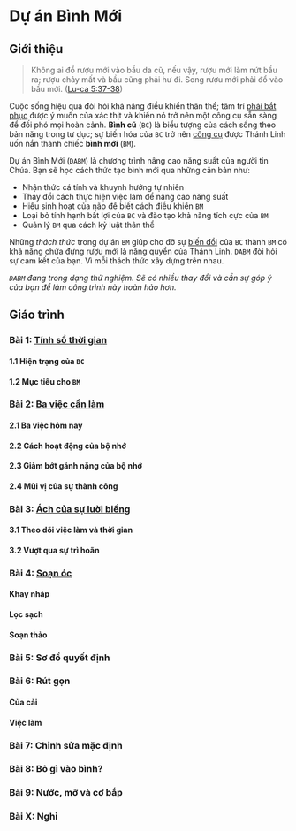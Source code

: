 # Dự án Bình Mới

## Giới thiệu

> Không ai đổ rượu mới vào bầu da cũ, nếu vậy, rượu mới làm nứt bầu ra; rượu chảy mất và bầu cũng phải hư đi. Song rượu mới phải đổ vào bầu mới. ([Lu-ca 5:37-38])

Cuộc sống hiệu quả đòi hỏi khả năng điều khiển thân thể; tâm trí [phải bắt phục][1 Cô-rinh-tô 9:27] được ý muốn của xác thịt và khiến nó trở nên một công cụ sẵn sàng để đối phó mọi hoàn cảnh. **Bình cũ** (`BC`) là biểu tượng của cách sống theo bản năng trong tư dục; sự biến hóa của `BC` trở nên [công cụ][Rô-ma 6:13] được Thánh Linh uốn nắn thành chiếc **bình mới** (`BM`).

Dự án Bình Mới (`DABM`) là chương trình nâng cao năng suất của người tin Chúa. Bạn sẽ học cách thức tạo bình mới qua những căn bản như:

* Nhận thức cá tính và khuynh hướng tự nhiên
* Thay đổi cách thực hiện việc làm để nâng cao năng suất
* Hiểu sinh hoạt của não để biết cách điều khiển `BM`
* Loại bỏ tính hạnh bất lợi của `BC` và đào tạo khả năng tích cực của `BM`
* Quản lý `BM` qua cách kỷ luật thân thể

Những _thách thức_ trong dự án `BM` giúp cho đỡ sự [biến đổi][Rô-ma 12:1-2] của `BC` thành `BM` có khả năng chứa đựng rượu mới là năng quyền của Thánh Linh. `DABM` đòi hỏi sự cam kết của bạn. Vì mỗi thách thức xây dựng trên nhau.

_`DABM` đang trong dạng thử nghiệm. Sẽ có nhiều thay đổi và cần sự góp ý của bạn để làm công trình này hoàn hảo hơn._

## Giáo trình

### Bài 1: [Tính sổ thời gian](chapter-1/vn/README.md)

#### 1.1 Hiện trạng của `BC`

#### 1.2 Mục tiêu cho `BM`

### Bài 2: [Ba việc cần làm](chapter-2/vn/README.md)

#### 2.1 Ba việc hôm nay

#### 2.2 Cách hoạt động của bộ nhớ

#### 2.3 Giảm bớt gánh nặng của bộ nhớ

#### 2.4 Mùi vị của sự thành công

### Bài 3: [Ách của sự lười biếng](chapter-3/vn/README.md)

#### 3.1 Theo dõi việc làm và thời gian

#### 3.2 Vượt qua sự trì hoãn

### Bài 4: [Soạn óc](chapter-4/vn/README.md)

#### Khay nháp

#### Lọc sạch

#### Soạn thảo

### Bài 5: Sơ đồ quyết định

### Bài 6: Rút gọn

#### Của cải

#### Việc làm

### Bài 7: Chỉnh sửa mặc định

### Bài 8: Bỏ gì vào bình?

### Bài 9: Nước, mỡ và cơ bắp

### Bài X: Nghỉ

[1 Cô-rinh-tô 9:27]: https://twosparro.ws/bible/cadman.1co.9.27
[Rô-ma 6:13]: https://twosparro.ws/bible/cadman.ro.6.13
[Lu-ca 5:37-38]: https://twosparro.ws/bible/cadman.lu.5.37-38
[Rô-ma 12:1-2]: https://twosparro.ws/bible/cadman.ro.12.1-2
